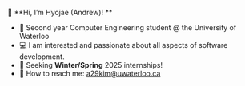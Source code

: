 👋 **Hi, I’m Hyojae (Andrew)! **
- 📖 Second year Computer Engineering student @ the University of Waterloo
- 💻 I am interested and passionate about all aspects of software development.
- 💼 Seeking **Winter/Spring** 2025 internships!
- 📧 How to reach me: a29kim@uwaterloo.ca

<!---
hyojaek/hyojaek is a ✨ special ✨ repository because its `README.md` (this file) appears on your GitHub profile.
You can click the Preview link to take a look at your changes.
--->

